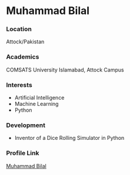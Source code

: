 # Muhammad Bilal

### Location

Attock/Pakistan

### Academics

COMSATS University Islamabad, Attock Campus

### Interests

- Artificial Intelligence
- Machine Learning
- Python

### Development

- Inventor of a Dice Rolling Simulator in Python

### Profile Link

[Muhammad Bilal](https://github.com/Muhammad-Bilal-MB/)